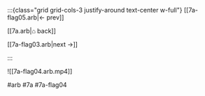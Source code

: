 :::{class="grid grid-cols-3 justify-around text-center w-full"}
[[7a-flag05.arb|← prev]]

[[7a.arb|⌂ back]]

[[7a-flag03.arb|next →]]

:::

![[7a-flag04.arb.mp4]]

#arb #7a #7a-flag04

